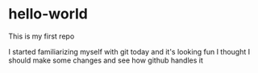 # hello-world
This is my first repo

I started familiarizing myself with git today and it's looking fun
I thought I should make some changes and see how github 
handles it
